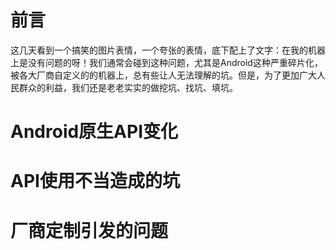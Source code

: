 # 前言

这几天看到一个搞笑的图片表情，一个夸张的表情，底下配上了文字：在我的机器上是没有问题的呀！我们通常会碰到这种问题，尤其是Android这种严重碎片化，被各大厂商自定义的的机器上，总有些让人无法理解的坑。但是，为了更加广大人民群众的利益，我们还是老老实实的做挖坑、找坑、填坑。

# Android原生API变化

# API使用不当造成的坑

# 厂商定制引发的问题

